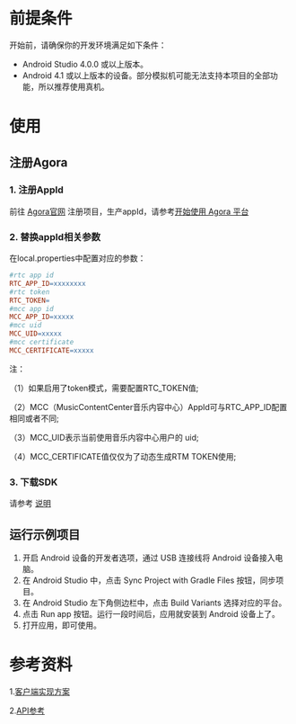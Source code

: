 # 前提条件
开始前，请确保你的开发环境满足如下条件：
- Android Studio 4.0.0 或以上版本。
- Android 4.1 或以上版本的设备。部分模拟机可能无法支持本项目的全部功能，所以推荐使用真机。

# 使用
## 注册Agora
### 1. 注册AppId
   前往 [Agora官网](https://console.agora.io/) 注册项目，生产appId，请参考[开始使用 Agora 平台](https://docs.agora.io/cn/Agora%20Platform/get_appid_token?platform=All%20Platforms)
### 2. 替换appId相关参数
   在local.properties中配置对应的参数：

```mk
#rtc app id
RTC_APP_ID=xxxxxxxx
#rtc token
RTC_TOKEN=
#mcc app id
MCC_APP_ID=xxxxx
#mcc uid
MCC_UID=xxxxx
#mcc certificate
MCC_CERTIFICATE=xxxxx
```
注：

（1）如果启用了token模式，需要配置RTC_TOKEN值;

（2）MCC（MusicContentCenter音乐内容中心）AppId可与RTC_APP_ID配置相同或者不同;

（3）MCC_UID表示当前使用音乐内容中心用户的 uid;

（4）MCC_CERTIFICATE值仅仅为了动态生成RTM TOKEN使用;


### 3. 下载SDK
   请参考 [说明](https://docs.agora.io/cn/online-ktv/downloads?platform=Android)



## 运行示例项目
1. 开启 Android 设备的开发者选项，通过 USB 连接线将 Android 设备接入电脑。
2. 在 Android Studio 中，点击 Sync Project with Gradle Files 按钮，同步项目。
3. 在 Android Studio 左下角侧边栏中，点击 Build Variants 选择对应的平台。
4. 点击 Run app 按钮。运行一段时间后，应用就安装到 Android 设备上了。
5. 打开应用，即可使用。


# 参考资料

1.[客户端实现方案](https://docs.agora.io/cn/online-ktv/chorus_client_android?platform=Android)

2.[API参考](https://docs.agora.io/cn/online-ktv/ktv_api_android?platform=Android)